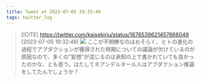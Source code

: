 ```yaml
---
title: Tweet at 2023-07-05 19:32:49
tags: twitter_log
---
```


> [!CITE] https://twitter.com/kaisekiriu/status/1676539621457666049 (2023-07-05 19:32:49)
> ![](https://twitter.com/kaisekiriu/status/1676539621457666049)
> ここが不明瞭なのはおそらく、ヒトの進化の過程でアブダクションが獲得された時期についての議論が欠けているのが原因なので、多くの"妄想"が混じるのは承知の上で書かれていても良かったのかな、とも思う。はたしてネアンデルタール人はアブダクション推論をしてたんでしょうか？
